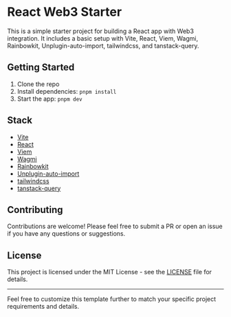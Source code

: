 # React Web3 Starter
This is a simple starter project for building a React app with Web3 integration. It includes a basic setup with Vite, React, Viem, Wagmi, Rainbowkit, Unplugin-auto-import, tailwindcss, and tanstack-query.
## Getting Started
1. Clone the repo
2. Install dependencies: `pnpm install`
3. Start the app: `pnpm dev`


## Stack
- [Vite](https://vitejs.dev/)
- [React](https://reactjs.org/)
- [Viem](https://viem.sh/)
- [Wagmi](https://wagmi.sh/)
- [Rainbowkit](https://www.rainbowkit.com/)
- [Unplugin-auto-import](https://github.com/unplugin/unplugin-auto-import)
- [tailwindcss](https://tailwindcss.com/)
- [tanstack-query](https://tanstack.com/query/latest/docs/framework/react/overview)


## Contributing
Contributions are welcome! Please feel free to submit a PR or open an issue if you have any questions or suggestions.

## License
This project is licensed under the MIT License - see the [LICENSE](LICENSE) file for details.

---

Feel free to customize this template further to match your specific project requirements and details.

